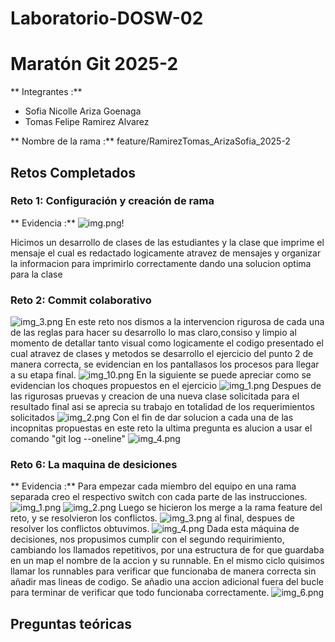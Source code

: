# Laboratorio-DOSW-02

# Maratón Git 2025-2

** Integrantes :**
-  Sofia Nicolle Ariza Goenaga
-  Tomas Felipe Ramirez Alvarez

** Nombre de la rama :** feature/RamirezTomas_ArizaSofia_2025-2

## Retos Completados

### Reto 1: Configuración y creación de rama
** Evidencia :**
![img.png](img.png)!

Hicimos un desarrollo de clases de las estudiantes y la clase que imprime el mensaje el cual es redactado logicamente
atravez de mensajes y organizar la informacion para imprimirlo correctamente dando una solucion optima para la clase

### Reto 2: Commit colaborativo
![img_3.png](img_3.png)
En este reto nos dismos a la intervencion rigurosa de cada una de las reglas para hacer su desarrollo
lo mas claro,consiso y limpio al momento de detallar tanto visual como logicamente el codigo presentado 
el cual atravez de clases y metodos se desarrollo el ejercicio del punto 2 de manera correcta, se evidencian
en los pantallasos los procesos para llegar a su etapa final.
![img_10.png](img.png)
En la siguiente se puede apreciar como se evidencian los choques propuestos en el ejercicio 
![img_1.png](img_1.png)
Despues de las rigurosas pruevas y creacion de una nueva clase solicitada para el resultado final asi se 
aprecia su trabajo en totalidad de los requerimientos solicitados
![img_2.png](img_2.png)
Con el fin de dar solucion a cada una de las incopnitas propuestas en este reto la ultima pregunta es alucion
a usar el comando "git log --oneline"
![img_4.png](img_4.png)

### Reto 6: La maquina de desiciones
** Evidencia :**
Para empezar cada miembro del equipo en una rama separada creo el respectivo switch con cada parte de las instrucciones.
![img_1.png](img_1.png)
![img_2.png](img_2.png)
Luego se hicieron los merge a la rama feature del reto, y se resolvieron los conflictos.
![img_3.png](img_3.png)
al final, despues de resolver los conflictos obtuvimos.
![img_4.png](img_4.png)
Dada esta máquina de decisiones, nos propusimos cumplir con el segundo requirimiento, cambiando los llamados repetitivos,
por una estructura de for que guardaba en un map el nombre de la accion y su runnable. En el mismo ciclo quisimos llamar
los runnables para verificar que funcionaba de manera correcta sin añadir mas lineas de codigo. Se añadio una accion 
adicional fuera del bucle para terminar de verificar que todo funcionaba correctamente.
![img_6.png](img_6.png)
## Preguntas teóricas